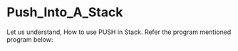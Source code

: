 # Push_Into_A_Stack
Let us understand, How to use PUSH in Stack. Refer the program mentioned program below:
